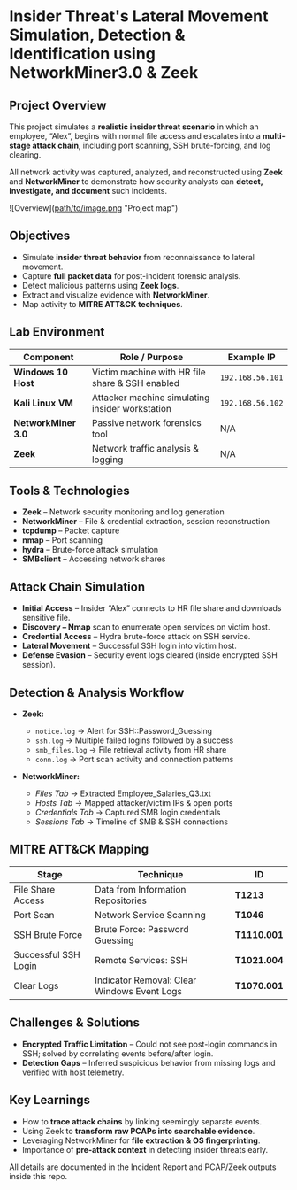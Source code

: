# Insider Threat's Lateral Movement Simulation, Detection & Identification using NetworkMiner3.0 & Zeek

##  Project Overview

This project simulates a **realistic insider threat scenario** in which an employee, “Alex”, begins with normal file access and escalates into a **multi-stage attack chain**, including port scanning, SSH brute-forcing, and log clearing.

All network activity was captured, analyzed, and reconstructed using **Zeek** and **NetworkMiner** to demonstrate how security analysts can **detect, investigate, and document** such incidents.


![Overview]([path/to/image.png](https://github.com/atharimran728/Insider-Threat-s-Lateral-Movement-Simulation-Detection-Identification-using-NetworkMiner3.0-Zeek/blob/main/Overview.png
) "Project map")

##  Objectives

- Simulate **insider threat behavior** from reconnaissance to lateral movement.
- Capture **full packet data** for post-incident forensic analysis.
- Detect malicious patterns using **Zeek logs**.
- Extract and visualize evidence with **NetworkMiner**.
- Map activity to **MITRE ATT&CK techniques**.

##  Lab Environment

| Component            | Role / Purpose                                  | Example IP       |
| -------------------- | ----------------------------------------------- | ---------------- |
| **Windows 10 Host**  | Victim machine with HR file share & SSH enabled | `192.168.56.101` |
| **Kali Linux VM**    | Attacker machine simulating insider workstation | `192.168.56.102` |
| **NetworkMiner 3.0** | Passive network forensics tool                  | N/A              |
| **Zeek**             | Network traffic analysis & logging              | N/A              |


##  Tools & Technologies

- **Zeek** – Network security monitoring and log generation
- **NetworkMiner** – File & credential extraction, session reconstruction
- **tcpdump** – Packet capture
- **nmap** – Port scanning
- **hydra** – Brute-force attack simulation
- **SMBclient** – Accessing network shares

## Attack Chain Simulation

- **Initial Access** – Insider “Alex” connects to HR file share and downloads sensitive file.
- **Discovery – Nmap** scan to enumerate open services on victim host.
- **Credential Access** – Hydra brute-force attack on SSH service.
- **Lateral Movement** – Successful SSH login into victim host.
- **Defense Evasion** – Security event logs cleared (inside encrypted SSH session).

##  Detection & Analysis Workflow

- **Zeek:**

    - `notice.log` → Alert for SSH::Password_Guessing
    - `ssh.log` → Multiple failed logins followed by a success
    - `smb_files.log` → File retrieval activity from HR share
    - `conn.log` → Port scan activity and connection patterns

- **NetworkMiner:**

    - *Files Tab* → Extracted Employee_Salaries_Q3.txt
    - *Hosts Tab* → Mapped attacker/victim IPs & open ports
    - *Credentials Tab* → Captured SMB login credentials
    - *Sessions Tab* → Timeline of SMB & SSH connections

##  MITRE ATT&CK Mapping
 

| Stage                | Technique                                   | ID            |
| -------------------- | ------------------------------------------- | ------------- |
| File Share Access    | Data from Information Repositories          | **T1213**     |
| Port Scan            | Network Service Scanning                    | **T1046**     |
| SSH Brute Force      | Brute Force: Password Guessing              | **T1110.001** |
| Successful SSH Login | Remote Services: SSH                        | **T1021.004** |
| Clear Logs           | Indicator Removal: Clear Windows Event Logs | **T1070.001** |

##  Challenges & Solutions

- **Encrypted Traffic Limitation** – Could not see post-login commands in SSH; solved by correlating events before/after login.
- **Detection Gaps** – Inferred suspicious behavior from missing logs and verified with host telemetry.


##  Key Learnings

- How to **trace attack chains** by linking seemingly separate events.
- Using Zeek to **transform raw PCAPs into searchable evidence**.
- Leveraging NetworkMiner for **file extraction & OS fingerprinting**.
- Importance of **pre-attack context** in detecting insider threats early.

  

All details are documented in the Incident Report and PCAP/Zeek outputs inside this repo.
